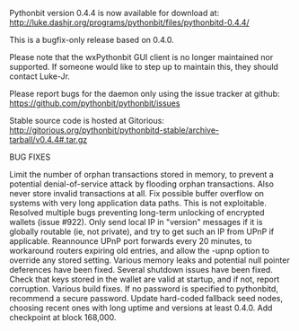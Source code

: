 Pythonbit version 0.4.4 is now available for download at:
http://luke.dashjr.org/programs/pythonbit/files/pythonbitd-0.4.4/

This is a bugfix-only release based on 0.4.0.

Please note that the wxPythonbit GUI client is no longer maintained nor supported. If someone would like to step up to maintain this, they should contact Luke-Jr.

Please report bugs for the daemon only using the issue tracker at github:
https://github.com/pythonbit/pythonbit/issues

Stable source code is hosted at Gitorious:
http://gitorious.org/pythonbit/pythonbitd-stable/archive-tarball/v0.4.4#.tar.gz

BUG FIXES

Limit the number of orphan transactions stored in memory, to prevent a potential denial-of-service attack by flooding orphan transactions. Also never store invalid transactions at all.
Fix possible buffer overflow on systems with very long application data paths. This is not exploitable.
Resolved multiple bugs preventing long-term unlocking of encrypted wallets (issue #922).
Only send local IP in "version" messages if it is globally routable (ie, not private), and try to get such an IP from UPnP if applicable.
Reannounce UPnP port forwards every 20 minutes, to workaround routers expiring old entries, and allow the -upnp option to override any stored setting.
Various memory leaks and potential null pointer deferences have been
fixed.
Several shutdown issues have been fixed.
Check that keys stored in the wallet are valid at startup, and if not,
report corruption.
Various build fixes.
If no password is specified to pythonbitd, recommend a secure password.
Update hard-coded fallback seed nodes, choosing recent ones with long uptime and versions at least 0.4.0.
Add checkpoint at block 168,000.

